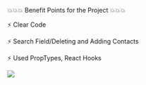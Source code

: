 💥💥💥 Benefit Points for the Project 💥💥💥

⚡ Clear Code

⚡ Search Field/Deleting and Adding Contacts

⚡ Used PropTypes, React Hooks

![](https://media.giphy.com/media/4oRILGMNjVlWpbtMxJ/giphy.gif)
